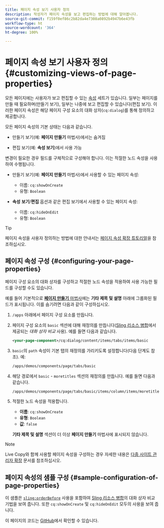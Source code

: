```yaml
---
title: 페이지 속성 보기 사용자 정의
description: 작성자가 페이지 속성을 보고 편집하는 방법에 대해 알아봅니다.
source-git-commit: f159f0ef86c2b82da4e7308a0892b4947b6e43fb
workflow-type: ht
source-wordcount: '364'
ht-degree: 100%

---
```



# 페이지 속성 보기 사용자 정의{#customizing-views-of-page-properties}

모든 페이지에는 사용자가 보고 편집할 수 있는 [속성](/help/sites-cloud/authoring/fundamentals/page-properties.md) 세트가 있습니다. 일부는 페이지를 만들 때 필요하며(만들기 보기), 일부는 나중에 보고 편집할 수 있습니다(편집 보기). 이러한 페이지 속성은 해당 페이지 구성 요소의 대화 상자(`cq:dialog`)를 통해 정의하고 제공합니다.

모든 페이지 속성의 기본 상태는 다음과 같습니다.

* 만들기 보기(예: **페이지 만들기** 마법사)에서는 숨겨짐

* 편집 보기(예: **속성 보기**)에서 사용 가능

변경이 필요한 경우 필드를 구체적으로 구성해야 합니다. 이는 적절한 노드 속성을 사용하여 수행됩니다.

* 만들기 보기(예: **페이지 만들기** 마법사)에서 사용할 수 있는 페이지 속성:

   * 이름: `cq:showOnCreate`
   * 유형: `Boolean`

* **속성** **보기**/**편집** 옵션과 같은 편집 보기에서 사용할 수 있는 페이지 속성:

   * 이름: `cq:hideOnEdit`
   * 유형: `Boolean`

>[!TIP]
>
>페이지 속성을 사용자 정의하는 방법에 대한 안내서는 [페이지 속성 확장 튜토리얼](https://experienceleague.adobe.com/docs/experience-manager-learn/sites/developing/page-properties-technical-video-develop.html?lang=ko-KR)을 참조하십시오.

## 페이지 속성 구성 {#configuring-your-page-properties}

페이지 구성 요소의 대화 상자를 구성하고 적절한 노드 속성을 적용하여 사용 가능한 필드를 구성할 수도 있습니다.

예를 들어 기본적으로 [**페이지 만들기** 마법사](/help/sites-cloud/authoring/fundamentals/organizing-pages.md#creating-a-new-page)에는 **기타 제목 및 설명** 아래에 그룹화된 필드가 표시됩니다. 이를 숨기려면 다음과 같이 구성하십시오.

1. `/apps` 아래에서 페이지 구성 요소를 만듭니다.
1. 페이지 구성 요소의 `basic` 섹션에 대해 재정의를 만듭니다([Sling 리소스 병합](/help/implementing/developing/introduction/sling-resource-merger.md)에서 제공되는 *대화 상자 비교* 사용). 예를 들면 다음과 같습니다.

   ```xml
   <your-page-component>/cq:dialog/content/items/tabs/items/basic
   ```

1. `basic`의 `path` 속성이 기본 탭의 재정의를 가리키도록 설정합니다(다음 단계도 참조). 예:

   ```xml
   /apps/demos/components/page/tabs/basic
   ```

1. 해당 경로에서 `basic` - `moretitles` 섹션의 재정의를 만듭니다. 예를 들면 다음과 같습니다.

   ```xml
   /apps/demos/components/page/tabs/basic/items/column/items/moretitles
   ```

1. 적절한 노드 속성을 적용합니다.

   * **이름**: `cq:showOnCreate`
   * **유형**: `Boolean`
   * **값**: `false`

   **기타 제목 및 설명** 섹션이 더 이상 **페이지 만들기** 마법사에 표시되지 않습니다.

>[!NOTE]
>
>Live Copy와 함께 사용할 페이지 속성을 구성하는 경우 자세한 내용은 [다중 사이트 관리자 확장](/help/implementing/developing/extending/msm.md#configuring-msm-locks-on-page-properties) 문서를 참조하십시오.

## 페이지 속성의 샘플 구성 {#sample-configuration-of-page-properties}

이 샘플은 [`sling:orderBefore`](/help/implementing/developing/introduction/sling-resource-merger.md#properties) 사용을 포함하여 [Sling 리소스 병합](/help/implementing/developing/introduction/sling-resource-merger.md)의 대화 상자 비교 기법을 보여 줍니다. 또한 `cq:showOnCreate` 및 `cq:hideOnEdit` 모두의 사용을 보여 줍니다.

이 페이지의 코드는 [GitHub](https://github.com/Adobe-Marketing-Cloud/aem-authoring-extension-page-dialog)에서 확인할 수 있습니다.
